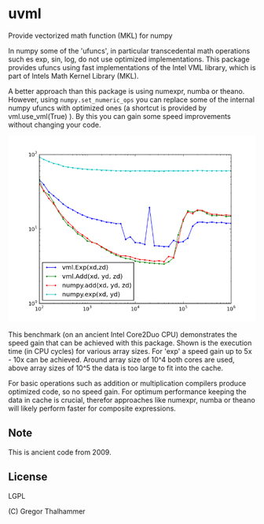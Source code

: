 uvml
====

Provide vectorized math function (MKL) for numpy

In numpy some of the 'ufuncs', in particular transcedental math operations such es exp, sin, log, do not use optimized implementations. This package provides ufuncs using fast implementations of the Intel VML library, which is part of Intels Math Kernel Library (MKL).

A better approach than this package is using numexpr, numba or theano. However, using `numpy.set_numeric_ops`  you can replace some of the internal numpy ufuncs with optimized ones (a shortcut is provided by vml.use_vml(True) ). By this you can gain some speed improvements without changing your code.


![benchmark](Add-Exp.png "benchmark result")

This benchmark (on an ancient Intel Core2Duo CPU) demonstrates the speed gain that can be achieved with this package. Shown is the execution time (in CPU cycles) for various array sizes. For 'exp' a speed gain up to 5x - 10x can be achieved. Around array size of 10^4 both cores are used, above array sizes of 10^5 the data is too large to fit into the cache. 

For basic operations such as addition or multiplication compilers produce optimized code, so no speed gain. For optimum performance keeping the data in cache is crucial, therefor approaches like numexpr, numba or theano will likely perform faster for composite expressions. 

Note
----

This is ancient code from 2009.

License
-------

LGPL

(C) Gregor Thalhammer

